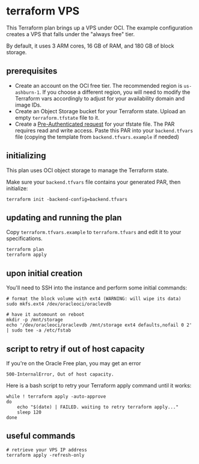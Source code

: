 # terraform VPS

This Terraform plan brings up a VPS under OCI. The example configuration creates a VPS that falls under the "always free" tier.

By default, it uses 3 ARM cores, 16 GB of RAM, and 180 GB of block storage.

## prerequisites

- Create an account on the OCI free tier. The recommended region is `us-ashburn-1`. If you choose a different region, you will need to modify the Terraform vars accordingly to adjust for your availability domain and image IDs.
- Create an Object Storage bucket for your Terraform state. Upload an empty `terraform.tfstate` file to it.
- Create a [Pre-Authenticated request](https://docs.oracle.com/en-us/iaas/Content/Object/Tasks/usingpreauthenticatedrequests.htm) for your tfstate file. The PAR requires read and write access. Paste this PAR into your `backend.tfvars` file (copying the template from `backend.tfvars.example` if needed)

## initializing

This plan uses OCI object storage to manage the Terraform state.

Make sure your `backend.tfvars` file contains your generated PAR, then initialize:

```shell
terraform init -backend-config=backend.tfvars
```

## updating and running the plan

Copy `terraform.tfvars.example` to `terraform.tfvars` and edit it to your specifications.

```shell
terraform plan
terraform apply
```

## upon initial creation

You'll need to SSH into the instance and perform some initial commands:

```shell
# format the block volume with ext4 (WARNING: will wipe its data)
sudo mkfs.ext4 /dev/oracleoci/oraclevdb

# have it automount on reboot
mkdir -p /mnt/storage
echo '/dev/oracleoci/oraclevdb /mnt/storage ext4 defaults,nofail 0 2' | sudo tee -a /etc/fstab
```

## script to retry if out of host capacity

If you're on the Oracle Free plan, you may get an error

```
500-InternalError, Out of host capacity.
```

Here is a bash script to retry your Terraform apply command until it works:

```shell
while ! terraform apply -auto-approve
do
    echo "$(date) | FAILED. waiting to retry terraform apply..."
    sleep 120
done
```

## useful commands

```shell
# retrieve your VPS IP address
terraform apply -refresh-only
```
